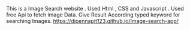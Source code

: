 This is a Image Search website .
Used Html , CSS and Javascript .
Used  free Api to fetch image Data.
Give Result According typed keyword for searching Images.
https://dipennapit123.github.io/Image-search-app/
